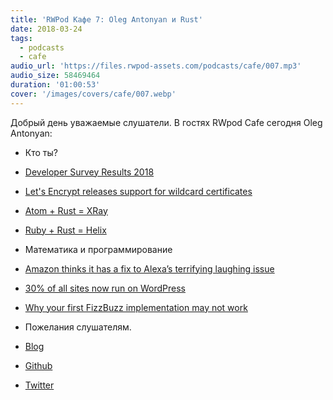```yaml
---
title: 'RWPod Кафе 7: Oleg Antonyan и Rust'
date: 2018-03-24
tags:
  - podcasts
  - cafe
audio_url: 'https://files.rwpod-assets.com/podcasts/cafe/007.mp3'
audio_size: 58469464
duration: '01:00:53'
cover: '/images/covers/cafe/007.webp'
---
```


Добрый день уважаемые слушатели. В гостях RWpod Cafe сегодня Oleg Antonyan:

- Кто ты?
- [Developer Survey Results 2018](https://insights.stackoverflow.com/survey/2018/)
- [Let's Encrypt releases support for wildcard certificates](https://community.letsencrypt.org/t/acme-v2-and-wildcard-certificate-support-is-live/55579)
- [Atom + Rust = XRay](https://github.com/atom/xray)
- [Ruby + Rust = Helix](https://usehelix.com/)
- Математика и программирование
- [Amazon thinks it has a fix to Alexa’s terrifying laughing issue](https://www.recode.net/2018/3/7/17093808/alexa-laughing-amazon-solution-fix)
- [30% of all sites now run on WordPress](https://thenextweb.com/dd/2018/03/05/30-of-the-web-now-runs-on-wordpress/)
- [Why your first FizzBuzz implementation may not work](https://chrismorgan.info/blog/rust-fizzbuzz.html)
- Пожелания слушателям.

- [Blog](http://undefined-reference.org/)
- [Github](https://github.com/olegantonyan)
- [Twitter](https://twitter.com/oleg_antonyan)

